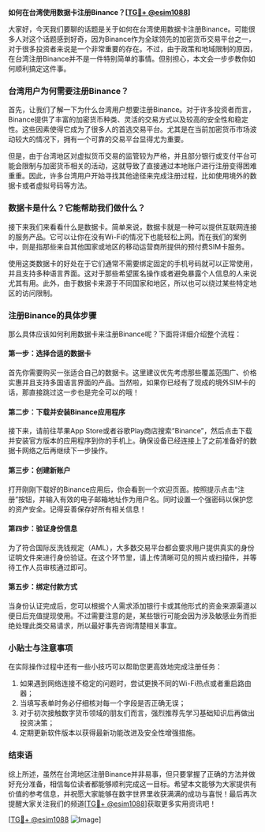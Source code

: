 **如何在台湾使用数据卡注册Binance？[[TG💪+ @esim1088](https://t.me/s/esim1088)]**

大家好，今天我们要聊的话题是关于如何在台湾使用数据卡注册Binance。可能很多人对这个话题感到好奇，因为Binance作为全球领先的加密货币交易平台之一，对于很多投资者来说是一个非常重要的存在。不过，由于政策和地域限制的原因，在台湾注册Binance并不是一件特别简单的事情。但别担心，本文会一步步教你如何顺利搞定这件事。

### 台湾用户为何需要注册Binance？

首先，让我们了解一下为什么台湾用户想要注册Binance。对于许多投资者而言，Binance提供了丰富的加密货币种类、灵活的交易方式以及较高的安全性和稳定性。这些因素使得它成为了很多人的首选交易平台。尤其是在当前加密货币市场波动较大的情况下，拥有一个可靠的交易平台显得尤为重要。

但是，由于台湾地区对虚拟货币交易的监管较为严格，并且部分银行或支付平台可能会限制与加密货币相关的活动，这就导致了直接通过本地账户进行注册变得困难重重。因此，许多台湾用户开始寻找其他途径来完成注册过程，比如使用境外的数据卡或者虚拟号码等方法。

### 数据卡是什么？它能帮助我们做什么？

接下来我们来看看什么是数据卡。简单来说，数据卡就是一种可以提供互联网连接的服务产品。它可以让你在没有Wi-Fi的情况下也能轻松上网。而在我们的案例中，则是指那些来自其他国家或地区的移动运营商所提供的预付费SIM卡服务。

使用这类数据卡的好处在于它们通常不需要绑定固定的手机号码就可以正常使用，并且支持多种语言界面。这对于那些希望匿名操作或者避免暴露个人信息的人来说尤其有用。此外，由于数据卡来源于不同国家和地区，所以也可以绕过某些特定地区的访问限制。

### 注册Binance的具体步骤

那么具体应该如何利用数据卡来注册Binance呢？下面将详细介绍整个流程：

#### 第一步：选择合适的数据卡
首先你需要购买一张适合自己的数据卡。这里建议优先考虑那些覆盖范围广、价格实惠并且支持多国语言界面的产品。当然啦，如果你已经有了现成的境外SIM卡的话，那直接跳过这一步也是完全可以的哦！

#### 第二步：下载并安装Binance应用程序
接下来，请前往苹果App Store或者谷歌Play商店搜索“Binance”，然后点击下载并安装官方版本的应用程序到你的手机上。确保设备已经连接上了之前准备好的数据卡网络之后再继续下一步操作。

#### 第三步：创建新账户
打开刚刚下载好的Binance应用后，你会看到一个欢迎页面。按照提示点击“注册”按钮，并输入有效的电子邮箱地址作为用户名。同时设置一个强密码以保护您的资产安全。记得妥善保存好所有相关信息！

#### 第四步：验证身份信息
为了符合国际反洗钱规定（AML），大多数交易平台都会要求用户提供真实的身份证明文件来进行身份验证。在这个环节里，请上传清晰可见的照片或扫描件，并等待工作人员审核通过即可。

#### 第五步：绑定付款方式
当身份认证完成后，您可以根据个人需求添加银行卡或其他形式的资金来源渠道以便日后充值提现使用。不过需要注意的是，某些银行可能会因为涉及敏感业务而拒绝处理此类交易请求，所以最好事先咨询清楚相关事宜。

### 小贴士与注意事项

在实际操作过程中还有一些小技巧可以帮助您更高效地完成注册任务：
1. 如果遇到网络连接不稳定的问题时，尝试更换不同的Wi-Fi热点或者重启路由器；
2. 当填写表单时务必仔细核对每一个字段是否正确无误；
3. 对于初次接触数字货币领域的朋友们而言，强烈推荐先学习基础知识后再做出投资决策；
4. 定期更新软件版本以获得最新功能改进及安全性增强措施。

### 结束语

综上所述，虽然在台湾地区注册Binance并非易事，但只要掌握了正确的方法并做好充分准备，相信每位读者都能够顺利完成这一目标。希望本文能够为大家提供有价值的参考信息，并祝愿大家能够在数字世界里收获满满的成功与喜悦！最后再次提醒大家关注我们的频道[[TG💪+ @esim1088](https://t.me/s/esim1088)]获取更多实用资讯吧！

[[TG💪+ @esim1088](https://t.me/s/esim1088) ![Image](https://i.postimg.cc/4NQfJmqS/Snipaste-2025-05-13-00-14-12.png)]